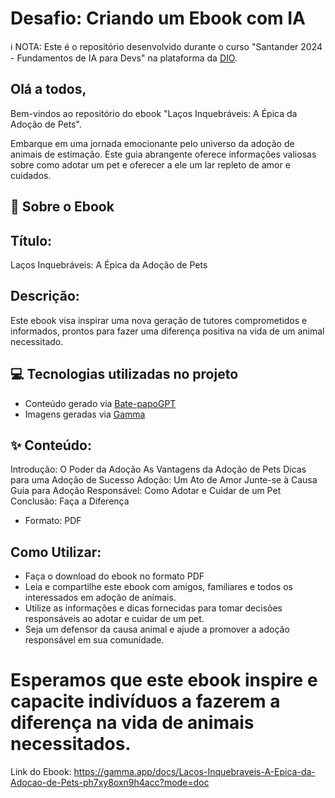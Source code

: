 # Desafio:  Criando um Ebook com IA
ℹ️ NOTA: Este é o repositório desenvolvido durante o curso "Santander 2024 - Fundamentos de IA para Devs" na plataforma da [DIO](https://web.dio.me/track/santander-2024-fundamentos-de-ia-para-devs).


## Olá a todos,

Bem-vindos ao repositório do ebook "Laços Inquebráveis: A Épica da Adoção de Pets".

Embarque em uma jornada emocionante pelo universo da adoção de animais de estimação. Este guia abrangente oferece informações valiosas sobre como adotar um pet e oferecer a ele um lar repleto de amor e cuidados.


## 📒 Sobre o Ebook
## Título:  
Laços Inquebráveis: A Épica da Adoção de Pets

## Descrição: 
Este ebook visa inspirar uma nova geração de tutores comprometidos e informados, prontos para fazer uma diferença positiva na vida de um animal necessitado.

## 💻 Tecnologias utilizadas no projeto
* Conteúdo gerado via [Bate-papoGPT](https://chatgptbrasil.com.br)
* Imagens geradas via [Gamma](https://gamma.app/?lng=en)
  
  
## ✨ Conteúdo:
Introdução: O Poder da Adoção
As Vantagens da Adoção de Pets
Dicas para uma Adoção de Sucesso
Adoção: Um Ato de Amor
Junte-se à Causa
Guia para Adoção Responsável: Como Adotar e Cuidar de um Pet
Conclusão: Faça a Diferença

- Formato: PDF
  
## Como Utilizar:
* Faça o download do ebook no formato PDF
* Leia e compartilhe este ebook com amigos, familiares e todos os interessados em adoção de animais.
* Utilize as informações e dicas fornecidas para tomar decisões responsáveis ao adotar e cuidar de um pet.
* Seja um defensor da causa animal e ajude a promover a adoção responsável em sua comunidade.


# Esperamos que este ebook inspire e capacite indivíduos a fazerem a diferença na vida de animais necessitados.

Link do Ebook: https://gamma.app/docs/Lacos-Inquebraveis-A-Epica-da-Adocao-de-Pets-ph7xy8oxn9h4acc?mode=doc

